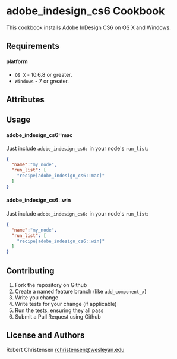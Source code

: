 adobe_indesign_cs6 Cookbook
===========================
This cookbook installs Adobe InDesign CS6 on OS X and Windows.

Requirements
------------
#### platform
- `OS X` - 10.6.8 or greater.
- `Windows` - 7 or greater.

Attributes
----------

Usage
-----
#### adobe_indesign_cs6::mac

Just include `adobe_indesign_cs6:` in your node's `run_list`:

```json
{
  "name":"my_node",
  "run_list": [
    "recipe[adobe_indesign_cs6::mac]"
  ]
}
```

#### adobe_indesign_cs6::win

Just include `adobe_indesign_cs6:` in your node's `run_list`:

```json
{
  "name":"my_node",
  "run_list": [
    "recipe[adobe_indesign_cs6::win]"
  ]
}
```

Contributing
------------

1. Fork the repository on Github
2. Create a named feature branch (like `add_component_x`)
3. Write you change
4. Write tests for your change (if applicable)
5. Run the tests, ensuring they all pass
6. Submit a Pull Request using Github

License and Authors
-------------------
Robert Christensen <rchristensen@wesleyan.edu>